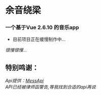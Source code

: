 # 余音绕梁

### 一个基于Vue 2.6.10 的音乐app

* 目前项目正在缓慢制作中...


*很慢很慢...*

## 特别鸣谢：


*Api提供：[MessApi](https://messoer.github.io/mess-api-doc/#/)*    
*API已经被律师函警告,等我找到合适的api再说*
